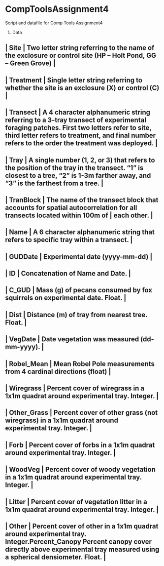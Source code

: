 # CompToolsAssignment4
Script and datafile for Comp Tools Assignment4
1. Data


| Site |	Two letter string referring to the name of the exclosure or control site (HP – Holt Pond, GG – Green Grove) |
---------------------------------------------------------------------------------------------------------------------
| Treatment |	Single letter string referring to whether the site is an exclosure (X) or control (C) |
---------------------------------------------------------------------------------------------------------------------
| Transect |	A 4 character alphanumeric string referring to a 3-tray transect of experimental foraging patches. First two letters refer to site, third letter refers to treatment, and final number refers to the order the treatment was deployed. |
---------------------------------------------------------------------------------------------------------------------
| Tray |	A single number (1, 2, or 3) that refers to the position of the tray in the transect. “1” is closest to a tree, “2” is 1-3m farther away, and “3” is the farthest from a tree. |
---------------------------------------------------------------------------------------------------------------------
| TranBlock |	The name of the transect block that accounts for spatial autocorrelation for all transects located within 100m of | each other. |
---------------------------------------------------------------------------------------------------------------------
| Name |	A 6 character alphanumeric string that refers to specific tray within a transect. |
---------------------------------------------------------------------------------------------------------------------
| GUDDate |	Experimental date (yyyy-mm-dd) |
---------------------------------------------------------------------------------------------------------------------
| ID |	Concatenation of Name and Date. |
---------------------------------------------------------------------------------------------------------------------
| C_GUD |	Mass (g) of pecans consumed by fox squirrels on experimental date. Float. |
---------------------------------------------------------------------------------------------------------------------
| Dist |	Distance (m) of tray from nearest tree. Float. |
---------------------------------------------------------------------------------------------------------------------
| VegDate |	Date vegetation was measured (dd-mm-yyyy). |
---------------------------------------------------------------------------------------------------------------------
| Robel_Mean |	Mean Robel Pole measurements from 4 cardinal directions (float) |
---------------------------------------------------------------------------------------------------------------------
| Wiregrass |	Percent cover of wiregrass in a 1x1m quadrat around experimental tray. Integer. |
---------------------------------------------------------------------------------------------------------------------
| Other_Grass |	Percent cover of other grass (not wiregrass) in a 1x1m quadrat around experimental tray. Integer. |
---------------------------------------------------------------------------------------------------------------------
| Forb |	Percent cover of forbs in a 1x1m quadrat around experimental tray. Integer. |
---------------------------------------------------------------------------------------------------------------------
| WoodVeg |	Percent cover of woody vegetation in a 1x1m quadrat around experimental tray. Integer. |
---------------------------------------------------------------------------------------------------------------------
| Litter |	Percent cover of vegetation litter in a 1x1m quadrat around experimental tray. Integer. |
---------------------------------------------------------------------------------------------------------------------
| Other |	Percent cover of other in a 1x1m quadrat around experimental tray. Integer.Percent_Canopy	Percent canopy cover directly above experimental tray measured using a spherical densiometer. Float. |
---------------------------------------------------------------------------------------------------------------------
